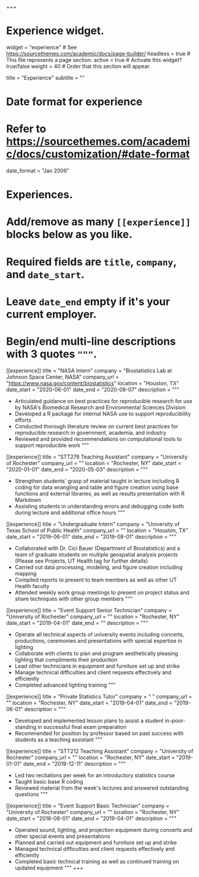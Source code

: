 +++
# Experience widget.
widget = "experience"  # See https://sourcethemes.com/academic/docs/page-builder/
headless = true  # This file represents a page section.
active = true  # Activate this widget? true/false
weight = 40  # Order that this section will appear.

title = "Experience"
subtitle = ""

# Date format for experience
#   Refer to https://sourcethemes.com/academic/docs/customization/#date-format
date_format = "Jan 2006"

# Experiences.
#   Add/remove as many `[[experience]]` blocks below as you like.
#   Required fields are `title`, `company`, and `date_start`.
#   Leave `date_end` empty if it's your current employer.
#   Begin/end multi-line descriptions with 3 quotes `"""`.

[[experience]]
  title = "NASA Intern"
  company = "Biostatistics Lab at Johnson Space Center, NASA"
  company_url = "https://www.nasa.gov/content/biostatistics"
  location = "Houston, TX"
  date_start = "2020-06-01"
  date_end = "2020-08-07"
  description = """
  * Articulated guidance on best practices for reproducible research for use by NASA's Biomedical Research and Environmental Sciences Division
  * Developed a R package for internal NASA use to support reproducibility efforts
  * Conducted thorough literature review on current best practices for reproducible research in government, academia, and industry
  * Reviewed and provided recommendations on computational tools to support reproducible work
  """

[[experience]]
  title = "STT276 Teaching Assistant"
  company = "University of Rochester"
  company_url = ""
  location = "Rochester, NY"
  date_start = "2020-01-01"
  date_end = "2020-05-03"
  description = """
  * Strengthen students' grasp of material taught in lecture including R coding for data wrangling and table and figure creation using base functions and external libraries, as well as results presentation with R Markdown
  * Assisting students in understanding errors and debugging code both during lecture and additional office hours
  """

[[experience]]
  title = "Undergraduate Intern"
  company = "University of Texas School of Public Health"
  company_url = ""
  location = "Houston, TX"
  date_start = "2019-06-01"
  date_end = "2019-08-01"
  description = """
  * Collaborated with Dr. Cici Bauer (Department of Biostatistics) and a team of graduate students on multiple geospatial analysis projects (Please see Projects, UT Health tag for further details)
  * Carried out data processing, modeling, and figure creation including mapping
  * Compiled reports to present to team members as well as other UT Health faculty
  * Attended weekly work group meetings to present on project status and share techniques with other group members
  """

[[experience]]
  title = "Event Support Senior Technician"
  company = "University of Rochester"
  company_url = ""
  location = "Rochester, NY"
  date_start = "2019-04-01"
  date_end = ""
  description = """
  * Operate all technical aspects of university events including concerts, productions, ceremonies and presentations with special expertise in lighting
  * Collaborate with clients to plan and program aesthetically pleasing lighting that compliments their production 
  * Lead other technicians in equipment and furniture  set up and strike
  * Manage technical difficulties and client requests effectively and efficiently
  * Completed  advanced lighting training
  """
  
[[experience]]
  title = "Private Statistics Tutor"
  company = " "
  company_url = ""
  location = "Rochester, NY"
  date_start = "2019-04-01"
  date_end = "2019-06-01"
  description = """
  * Developed and implemented lesson plans to assist a student in-poor-standing in successful final exam preparation
  * Recommended for position by professor based on past success with students as a teaching assistant
  """
  
[[experience]]
  title = "STT212 Teaching Assistant"
  company = "University of Rochester"
  company_url = ""
  location = "Rochester, NY"
  date_start = "2019-01-01"
  date_end = "2019-12-11"
  description = """
  * Led two recitations per week for an introductory statistics course
  * Taught basic base R coding
  * Reviewed material from the week's lectures and answered outstanding questions
  """

[[experience]]
  title = "Event Support Basic Technician"
  company = "University of Rochester"
  company_url = ""
  location = "Rochester, NY"
  date_start = "2018-08-01"
  date_end = "2019-04-01"
  description = """
  * Operated sound, lighting, and projection equipment during concerts and other special events and presentations
  * Planned and carried out equipment and furniture set up and strike
  * Managed technical difficulties and client requests effectively and efficiently
  * Completed basic technical training as well as continued training on updated equipment
  """
+++
